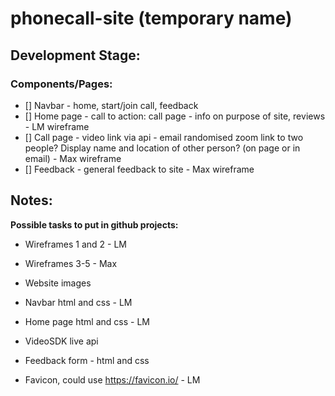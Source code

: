 # phonecall-site (temporary name)

## Development Stage:

### Components/Pages:

- [] Navbar - home, start/join call, feedback 
- [] Home page - call to action: call page - info on purpose of site, reviews - LM wireframe <br>
- [] Call page - video link via api - email randomised zoom link to two people? Display name and location of other person? (on page or in email) - Max wireframe <br>
- [] Feedback - general feedback to site - Max wireframe <br>

## Notes:

**Possible tasks to put in github projects:**

- Wireframes 1 and 2 - LM
- Wireframes 3-5 - Max
- Website images
- Navbar html and css - LM
- Home page html and css - LM
- VideoSDK live api
- Feedback form - html and css

- Favicon, could use https://favicon.io/ - LM
